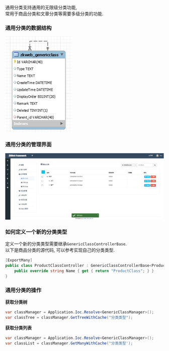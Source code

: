 通用分类支持通用的无限级分类功能, <br/>
常用于商品分类和文章分类等需要多级分类的功能.<br/>

### 通用分类的数据结构

![通用分类的ER图](../images/plugins/common.genericclass.generic_class.jpg)

### 通用分类的管理界面

![通用分类的管理界面](../images/plugins/common.genericclass.generic_class_settings.jpg)

### 如何定义一个新的分类类型

定义一个新的分类类型需要继承`GenericClassControllerBase`.<br/>
以下是商品分类的源代码, 可以参考实现自己的分类类型.<br/>

```csharp
[ExportMany]
public class ProductClassController : GenericClassControllerBase<ProductClassController> {
	public override string Name { get { return "ProductClass"; } }
}
```

### 通用分类的操作

**获取分类树**

```csharp
var classManager = Application.Ioc.Resolve<GenericClassManager>();
var classTree = classManager.GetTreeWithCache("分类类型");
```

**获取分类列表**

```csharp
var classManager = Application.Ioc.Resolve<GenericClassManager>();
var classList = classManager.GetManyWithCache("分类类型');
```
